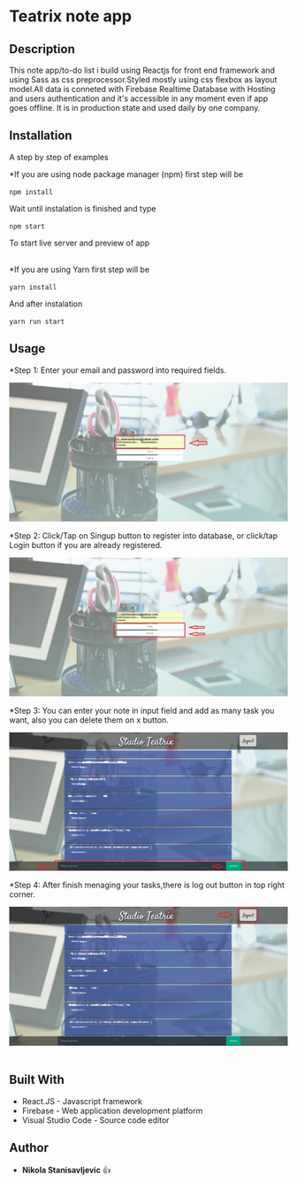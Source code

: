 # Teatrix note app

## Description
This note app/to-do list i build using Reactjs for front end framework and using Sass as css preprocessor.Styled mostly using css flexbox as layout model.All data is conneted with Firebase Realtime Database with Hosting and users authentication and it's accessible in any moment even if app goes offline.
It is in production state and used daily by one company.<br>

## Installation
A step by step of examples <br>

*If you are using node package manager (npm) first step will be <br>

`npm install`<br>

Wait until instalation is finished and type<br>

`npm start`<br>

To start live server and preview of app <br><br>


*If you are using Yarn first step will be <br>

`yarn install`<br>

And after instalation<br>

`yarn run start`<br>

## Usage 

*Step 1: Enter your email and password into required fields.<br>

![](src/screenshots/first.png)<br>

*Step 2: Click/Tap on Singup button to register into database,
or click/tap Login button if you are already registered.<br>

![](src/screenshots/second.png)<br>

*Step 3: You can enter your note in input field and add as many task you want,
also you can delete them on x button.<br>

![](src/screenshots/third.png)<br>

*Step 4: After finish menaging your tasks,there is log out button in top right corner.<br>

![](src/screenshots/forth.png)<br><br>

## Built With

- React.JS - Javascript framework<br>
- Firebase -  Web application development platform<br>
- Visual Studio Code -  Source code editor<br>

## Author

- **Nikola Stanisavljevic**   :+1: